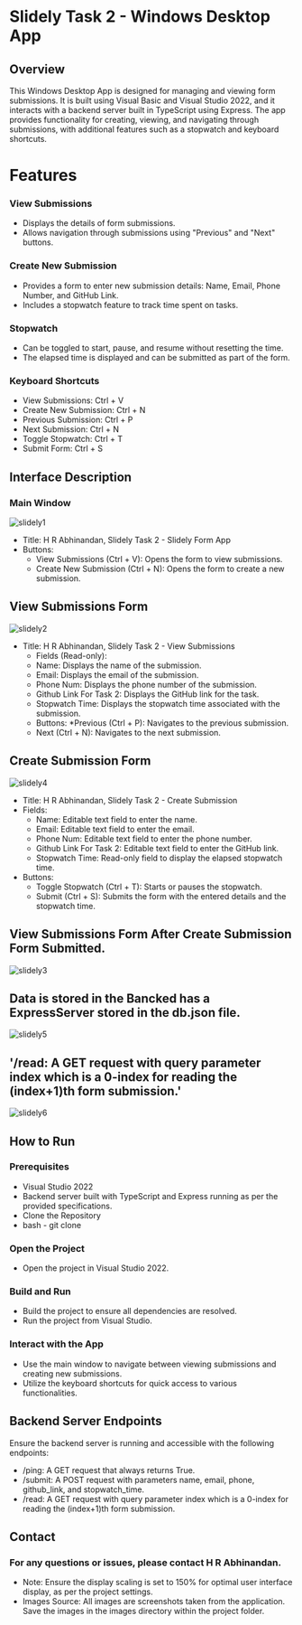 # Slidely Task 2 - Windows Desktop App

## Overview
 This Windows Desktop App is designed for managing and viewing form submissions. It is built using Visual Basic and Visual Studio 2022, and it interacts with a backend server built in TypeScript using Express. The app provides functionality for creating, viewing, and navigating through submissions, with additional features such as a stopwatch and keyboard shortcuts.

# Features
 ### View Submissions
* Displays the details of form submissions.
* Allows navigation through submissions using "Previous" and "Next" buttons.
### Create New Submission
* Provides a form to enter new submission details: Name, Email, Phone 
 Number, and GitHub Link.
* Includes a stopwatch feature to track time spent on tasks.
### Stopwatch
* Can be toggled to start, pause, and resume without resetting the time.
* The elapsed time is displayed and can be submitted as part of the form.
### Keyboard Shortcuts
* View Submissions: Ctrl + V
* Create New Submission: Ctrl + N
* Previous Submission: Ctrl + P
* Next Submission: Ctrl + N
* Toggle Stopwatch: Ctrl + T
* Submit Form: Ctrl + S
## Interface Description
### Main Window
![slidely1](https://github.com/hrabhinandan/WinFormsApp/assets/96574240/345927ff-596e-4d7c-986f-cd9022da201e)

* Title: H R Abhinandan, Slidely Task 2 - Slidely Form App
* Buttons:
  * View Submissions (Ctrl + V): Opens the form to view submissions.
  * Create New Submission (Ctrl + N): Opens the form to create a new 
 submission.
## View Submissions Form
![slidely2](https://github.com/hrabhinandan/WinFormsApp/assets/96574240/d6ee7d7e-2b45-4ed6-8afa-b41d18204093)

* Title: H R Abhinandan, Slidely Task 2 - View Submissions
   * Fields (Read-only):
   * Name: Displays the name of the submission.
   * Email: Displays the email of the submission.
   * Phone Num: Displays the phone number of the submission.
   * Github Link For Task 2: Displays the GitHub link for the task.
   * Stopwatch Time: Displays the stopwatch time associated with the 
     submission.
   * Buttons:
   *Previous (Ctrl + P): Navigates to the previous submission.
   * Next (Ctrl + N): Navigates to the next submission.
## Create Submission Form
![slidely4](https://github.com/hrabhinandan/WinFormsApp/assets/96574240/af47c3c9-01aa-458d-a536-d2ccc0c12ada)

* Title: H R Abhinandan, Slidely Task 2 - Create Submission
* Fields:
   * Name: Editable text field to enter the name.
   * Email: Editable text field to enter the email.
   * Phone Num: Editable text field to enter the phone number.
   * Github Link For Task 2: Editable text field to enter the GitHub 
      link.
   * Stopwatch Time: Read-only field to display the elapsed stopwatch 
    time.
* Buttons:
   * Toggle Stopwatch (Ctrl + T): Starts or pauses the stopwatch.
   * Submit (Ctrl + S): Submits the form with the entered details and 
    the stopwatch time.
## View Submissions Form After Create Submission Form Submitted.
![slidely3](https://github.com/hrabhinandan/WinFormsApp/assets/96574240/11dce492-4dca-4288-ae86-d337bcd8042f)
## Data is stored in the Bancked has a ExpressServer stored in the db.json file.
![slidely5](https://github.com/hrabhinandan/WinFormsApp/assets/96574240/fff1e75a-d16e-4eab-9239-bfc14a2fe5cc)
 ## '/read: A GET request with query parameter index which is a 0-index for reading the (index+1)th form submission.'
![slidely6](https://github.com/hrabhinandan/WinFormsApp/assets/96574240/13e43d0f-abc3-4329-8786-25464af910b6)

## How to Run
### Prerequisites
* Visual Studio 2022
* Backend server built with TypeScript and Express running as per the 
  provided specifications.
* Clone the Repository
* bash - git clone <repository-url>
### Open the Project
* Open the project in Visual Studio 2022.
### Build and Run
* Build the project to ensure all dependencies are resolved.
* Run the project from Visual Studio.
### Interact with the App
* Use the main window to navigate between viewing submissions and creating 
  new submissions.
* Utilize the keyboard shortcuts for quick access to various 
  functionalities.
## Backend Server Endpoints
 Ensure the backend server is running and accessible with the following endpoints:
* /ping: A GET request that always returns True.
* /submit: A POST request with parameters name, email, phone, github_link, 
  and stopwatch_time.
* /read: A GET request with query parameter index which is a 0-index for 
  reading the (index+1)th form submission.
## Contact 
 ### For any questions or issues, please contact H R Abhinandan.
* Note: Ensure the display scaling is set to 150% for optimal user  interface display, as per the project settings.
* Images Source: All images are screenshots taken from the application. Save the images in the images directory within the project folder.
